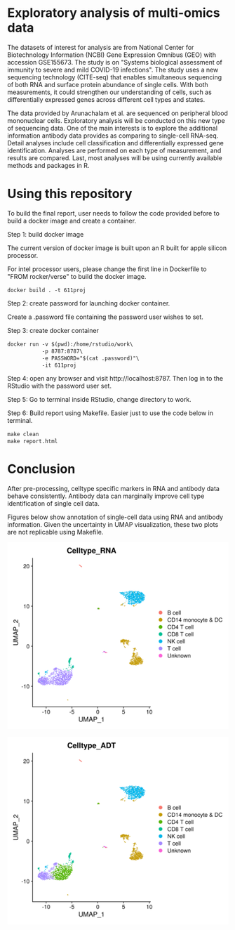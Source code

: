 Exploratory analysis of multi-omics  data
===============================

The datasets of interest for analysis are from National Center for Biotechnology Information (NCBI) Gene Expression Omnibus (GEO) with accession GSE155673. The study is on "Systems biological assessment of immunity to severe and mild COVID-19 infections". The study uses a new sequencing technology (CITE-seq) that enables simultaneous sequencing of both RNA and surface protein abundance of single cells. With both measurements, it could strengthen our understanding of cells, such as differentially expressed genes across different cell types and states.

The data provided by Arunachalam et al. are sequenced on peripheral blood mononuclear cells. Exploratory analysis will be conducted on this new type of sequencing data. One of the main interests is to explore the additional information antibody data provides as comparing to single-cell RNA-seq. Detail analyses include cell classification and differentially expressed gene identification. Analyses are performed on each type of measurement, and results are compared. Last, most analyses will be using currently available methods and packages in R.

# Using this repository

To build the final report, user needs to follow the code provided before to build a docker image and create a container. 

Step 1: build docker image

The current version of docker image is built upon an R built for apple silicon processor.

For intel processor users, please change the first line in Dockerfile to "FROM rocker/verse" to build the docker image. 

```
docker build . -t 611proj
```

Step 2: create password for launching docker container.

Create a .password file containing the password user wishes to set.

Step 3: create docker container

```
docker run -v $(pwd):/home/rstudio/work\
           -p 8787:8787\
           -e PASSWORD="$(cat .password)"\
           -it 611proj
```

Step 4: open any browser and visit http://localhost:8787. Then log in to the RStudio with the password user set.

Step 5: Go to terminal inside RStudio, change directory to work.

Step 6: Build report using Makefile. Easier just to use the code below in terminal.

```
make clean
make report.html
```

# Conclusion


After pre-processing, celltype specific markers in RNA and antibody data behave consistently. Antibody data can marginally improve cell type identification of single cell data.

Figures below show annotation of single-cell data using RNA and antibody information. Given the uncertainty in UMAP visualization, these two plots are not replicable using Makefile. 

![UMAP celltype RNA](./UMAP_celltypeRNA.png)

![UMAP celltype RNA](./UMAP_celltypeADT.png)

